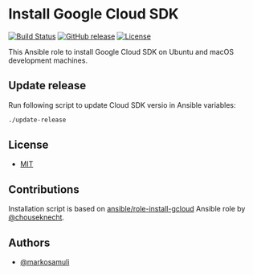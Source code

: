 # Install Google Cloud SDK

[![Build Status](https://travis-ci.org/markosamuli/ansible-gcloud.svg?branch=master)](https://travis-ci.org/markosamuli/ansible-gcloud)
[![GitHub release](https://img.shields.io/github/release/markosamuli/ansible-gcloud.svg)](https://github.com/markosamuli/ansible-gcloud/releases)
[![License](https://img.shields.io/github/license/markosamuli/ansible-gcloud.svg)](https://github.com/markosamuli/ansible-gcloud/blob/master/LICENSE)


This Ansible role to install Google Cloud SDK on Ubuntu and macOS development machines.

## Update release

Run following script to update Cloud SDK versio in Ansible variables:

```bash
./update-release
```

## License

- [MIT](LICENSE)

## Contributions

Installation script is based on [ansible/role-install-gcloud] Ansible role
by [@chouseknecht].

[ansible/role-install-gcloud]: https://github.com/ansible/role-install-gcloud
[@chouseknecht]: https://github.com/chouseknecht

## Authors

- [@markosamuli](https://github.com/markosamuli)
